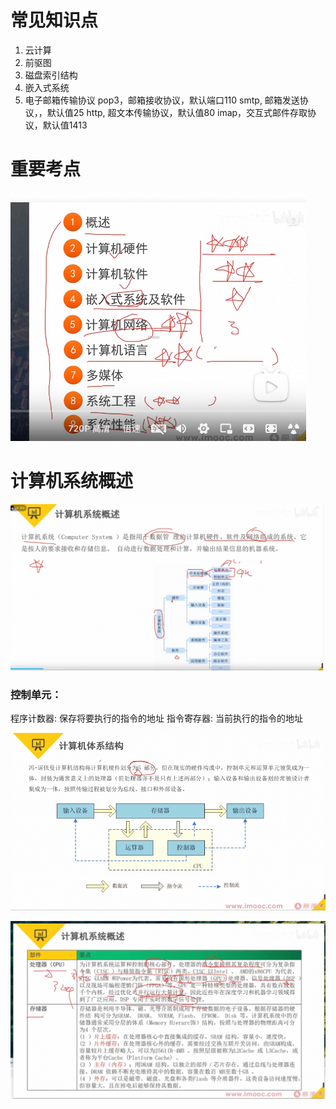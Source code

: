 # 常见知识点

1. 云计算
2. 前驱图
3. 磁盘索引结构
4. 嵌入式系统
5. 电子邮箱传输协议
   pop3，邮箱接收协议，默认端口110
   smtp, 邮箱发送协议，，默认值25
   http, 超文本传输协议，默认值80
   imap，交互式邮件存取协议，默认值1413

# 重要考点

![](assets/20250307_134527_image.png)

# 计算机系统概述

![](assets/20250307_134856_image.png)

### 控制单元：

程序计数器: 保存将要执行的指令的地址
指令寄存器: 当前执行的指令的地址

![](assets/20250307_135633_image.png)

![](assets/20250307_140306_image.png)

